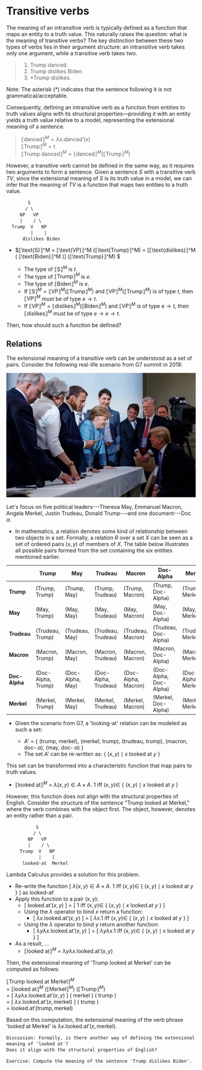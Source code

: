 # Transitive verbs

The meaning of an intransitive verb is typically defined as a function that maps an entity to a truth value. This naturally raises the question: what is the meaning of transitive verbs? The key distinction between these two types of verbs lies in their argument structure: an intransitive verb takes only one argument, while a transitive verb takes two.

> 1. Trump danced.
> 2. Trump dislikes Biden.
> 3. *Trump dislikes. 

Note: The asterisk (*) indicates that the sentence following it is not grammatical/acceptable. 

Consequently, defining an intransitive verb as a function from entities to truth values aligns with its structural properties—providing it with an entity yields a truth value relative to a model, representing the extensional meaning of a sentence.

> $⟦\text{danced}⟧^M = \lambda x. \text{danced}'(x)$ <br>
> $⟦\text{Trump}⟧^M = \text{t}$ <br>
> $⟦\text{Trump danced}⟧^M = ⟦\text{danced}⟧^M(⟦\text{Trump}⟧^M)$

However, a transitive verb cannot be defined in the same way, as it requires two arguments to form a sentence. Given a sentence *S* with a transitive verb $TV$, since the extensional meaning of *S* is its truth value in a model, we can infer that the meaning of $TV$ is a function that maps two entities to a truth value.  

            S                              
           / \
         NP   VP              
         |    / \
      Trump  V   NP
             |    |
          dislikes Biden

- $⟦\text{S}⟧^M = ⟦\text{VP}⟧^M (⟦\text{Trump}⟧^M) = [⟦\text{dislikes}⟧^M ( ⟦\text{Biden}⟧^M )] (⟦\text{Trump}⟧^M) $
  
  - The type of $⟦\text{S}⟧^M$ is $t$.
  - The type of $⟦\text{Trump}⟧^M$ is $e$.
  - The type of $⟦\text{Biden}⟧^M$ is $e$.
  - If $⟦\text{S}⟧^M = ⟦\text{VP}⟧^M (⟦\text{Trump}⟧^M)$ and $⟦\text{VP}⟧^M (⟦\text{Trump}⟧^M)$ is of type $t$, then $⟦\text{VP}⟧^M$ must be of type $e \rightarrow t$. 
  - If $⟦\text{VP}⟧^M = ⟦\text{dislikes}⟧^M ( ⟦\text{Biden}⟧^M$) and $⟦\text{VP}⟧^M$ is of type $e \rightarrow t$, then $⟦\text{dislikes}⟧^M$ must be of type $e \rightarrow e \rightarrow t$.

Then, how should such a function be defined?

## Relations

The extensional meaning of a transitive verb can be understood as a set of pairs. Consider the following real-life scenario from G7 summit in 2018: 

![Alt Text](https://github.com/haozeli-ling/Semantic-Analysis/blob/main/model.png)

Let's focus on five political leaders---Theresa May, Emmanuel Macron, Angela Merkel, Justin Trudeau, Donald Trump---and one document---Doc $\alpha$. 

- In mathematics, a relation denotes some kind of relationship between two objects in a set. Formally, a relation $R$ over a set $X$ can be seen as a set of ordered pairs $(x,y)$ of members of $X$. The table below illustrates all possible pairs formed from the set containing the six entities mentioned earlier. 

|          | Trump    | May      | Trudeau  | Macron   | Doc-Alpha | Merkel   |
|----------|----------|----------|----------|----------|-----------|----------|
| **Trump** | (Trump, Trump)        | (Trump, May) | (Trump, Trudeau) | (Trump, Macron) | (Trump, Doc-Alpha) | (Trump, Merkel) |
| **May**   | (May, Trump) | (May, May)       | (May, Trudeau)   | (May, Macron)   | (May, Doc-Alpha)   | (May, Merkel)   |
| **Trudeau** | (Trudeau, Trump) | (Trudeau, May) | (Trudeau, Trudeau)         | (Trudeau, Macron) | (Trudeau, Doc-Alpha) | (Trudeau, Merkel) |
| **Macron** | (Macron, Trump) | (Macron, May) | (Macron, Trudeau) | (Macron, Macron)        | (Macron, Doc-Alpha) | (Macron, Merkel) |
| **Doc-Alpha** | (Doc-Alpha, Trump) | (Doc-Alpha, May) | (Doc-Alpha, Trudeau) | (Doc-Alpha, Macron) | (Doc-Alpha, Doc-Alpha)        | (Doc-Alpha, Merkel) |
| **Merkel** | (Merkel, Trump) | (Merkel, May) | (Merkel, Trudeau) | (Merkel, Macron) | (Merkel, Doc-Alpha) | (Merkel, Merkel)       |
  
- Given the scenario from G7, a 'looking-at' relation can be modeled as such a set:  

  - $A'$ = { ($\text{trump}$, $\text{merkel}$), ($\text{merkel}$, $\text{trump}$), ($\text{trudeau}$, $\text{trump}$), ($\text{macron}$, $\text{doc}$- $\alpha$), ($\text{may}$, $\text{doc}$- $\alpha$) }
  - The set $A'$ can be re-written as: { $(x,y) \mid x\ \text{looked at}\ y$ }

This set can be transformed into a characteristic function that map pairs to truth values. 

- $⟦\text{looked at}⟧^M$ = $\lambda (x,y) \in A \times A$. 1 iff $(x, y) \in$ { $(x,y) \mid x\ \text{looked at}\ y$ } 

However, this function does not align with the structural properties of English. Consider the structure of the sentence "Trump looked at Merkel," where the verb combines with the object first. The object, however, denotes an entity rather than a pair.

               S
              / \
            NP   VP
            |    / \
         Trump  V   NP
                |    |
          looked-at  Merkel

Lambda Calculus provides a solution for this problem. 

- Re-write the function [ $\lambda (x,y) \in A \times A$. 1 iff $(x, y) \in$ { $(x,y) \mid x\ \text{looked at}\ y$ } ] as $\text{looked-at}'$
- Apply this function to a pair $(x,y)$:
  - [ $\text{looked.at}'(x, y)$ ] = [ 1 iff $(x, y) \in$ { $(x,y) \mid x\ \text{looked.at}\ y$ } ]
  - Using the $\lambda$ operator to bind $x$ return a function:
    - [ $\lambda x.\text{looked.at}'(x, y)$ ] = [ $\lambda x. 1$ iff $(x, y) \in$ { $(x,y) \mid x\ \text{looked at}\ y$ } ]
  - Using the $\lambda$ operator to bind $y$ return another function:
    - [ $\lambda y \lambda x.\text{looked.at}'(x, y)$ ] = [ $\lambda y \lambda x. 1$ iff $(x, y) \in$ { $(x,y) \mid x\ \text{looked at}\ y$ } ]
- As a result, ... 
  - $⟦\text{looked at}⟧^M$ = $\lambda y \lambda x.\text{looked.at}'(x, y)$

Then, the extensional meaning of 'Trump looked at Merkel' can be computed as follows:

$⟦\text{Trump looked at Merkel}⟧^M$ <br>
= $⟦\text{looked at}⟧^M$ ($⟦\text{Merkel}⟧^M$) ($⟦\text{Trump}⟧^M$) <br>
= [ $\lambda y \lambda x.\text{looked.at}'(x, y)$ ] ( $\text{merkel}$ ) ( $\text{trump}$ ) <br>
= [ $\lambda x.\text{looked.at}'(x, \text{merkel})$ ] ( $\text{trump}$ ) <br>
= $\text{looked.at}'(\text{trump}, \text{merkel})$

Based on this computation, the extensional meaning of the verb phrase 'looked at Merkel' is $\lambda x.\text{looked.at}'(x, \text{merkel})$. 

```
Discussion: Formally, is there another way of defining the extensional meaning of 'looked at'? 
Does it align with the structural properties of English?
```
```
Exercise: Compute the meaning of the sentence 'Trump dislikes Biden'.
``` 


